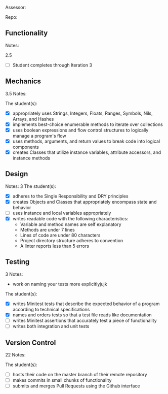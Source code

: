 Assessor:

Repo:

## Functionality

Notes:

2.5

- [ ] Student completes through Iteration 3

## Mechanics
3.5
Notes:

The student(s):

- [x] appropriately uses Strings, Integers, Floats, Ranges, Symbols, Nils, Arrays, and Hashes
- [x] implements best-choice enumerable methods to iterate over collections
- [x] uses boolean expressions and flow control structures to logically manage a program's flow
- [x] uses methods, arguments, and return values to break code into logical components
- [x] creates Classes that utilize instance variables, attribute accessors, and instance methods

## Design

Notes:
3
The student(s):

- [x] adheres to the Single Responsibility and DRY principles
- [x] creates Objects and Classes that appropriately encompass state and behavior
- [ ] uses instance and local variables appropriately
- [x] writes readable code with the following characteristics:
    * Variable and method names are self explanatory
    * Methods are under 7 lines
    * Lines of code are under 80 characters
    * Project directory structure adheres to convention
    * A linter reports less than 5 errors

## Testing
3
Notes:
* work on naming your tests more explicitlyjujk

The student(s):

- [x] writes Minitest tests that describe the expected behavior of a program according to technical specifications
- [x] names and orders tests so that a test file reads like documentation
- [ ] writes Minitest assertions that accurately test a piece of functionality
- [ ] writes both integration and unit tests

## Version Control
22
Notes:

The student(s):
- [ ] hosts their code on the master branch of their remote repository
- [ ] makes commits in small chunks of functionality
- [ ] submits and merges Pull Requests using the Github interface
